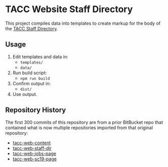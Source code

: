 # TACC Website Staff Directory

This project compiles data into templates to create markup for the body of the [TACC Staff Directory][tacc-dir].

[tacc-dir]: https://www.tacc.utexas.edu/about/directory "TACC: About: Staff Directory"

## Usage

1. Edit templates and data in:
    - `templates/`
    - `data/`
2. Run build script:
    - `npm run build`
3. Confirm output in:
    - `dist/`
4. Use output.


## Repository History

The first 300 commits of this repository are from a prior BitBucket repo that contained what is now multiple repositories imported from that original repository:

- [tacc-web-content](https://github.com/tacc-wbomar/tacc-web-content)
- [tacc-web-staff-dir](https://github.com/tacc-wbomar/tacc-web-staff-dir)
- [tacc-web-jobs-page](https://github.com/tacc-wbomar/tacc-web-jobs-page)
- [tacc-web-sc19-page](https://github.com/tacc-wbomar/tacc-web-sc19-page)
